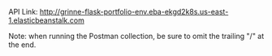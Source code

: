 API Link: http://grinne-flask-portfolio-env.eba-ekgd2k8s.us-east-1.elasticbeanstalk.com

Note: when running the Postman collection, be sure to omit the trailing "/" at the end. 